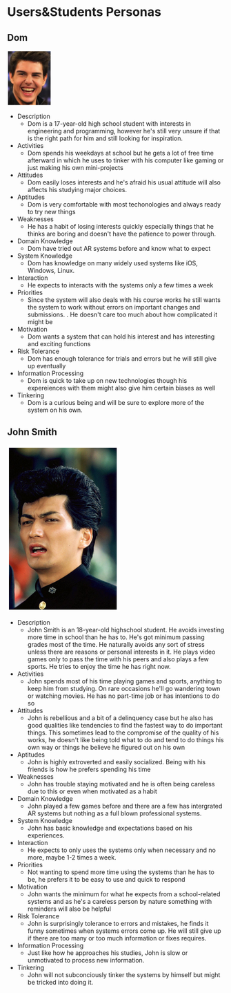 # Users&Students Personas
## Dom
<img src="Images/personas/Dom.png"  width="20%" height="20%">

 * Description
   - Dom is a 17-year-old high school student with interests in engineering and programming, however he's still very unsure if that is the right path for him and still looking for inspiration.
 * Activities
   - Dom spends his weekdays at school but he gets a lot of free time afterward in which he uses to tinker with his computer like gaming or just making his own mini-projects
 * Attitudes
   - Dom easily loses interests and he's afraid his usual attitude will also affects his studying major choices.
 * Aptitudes
   - Dom is very comfortable with most techonologies and always ready to try new things
 * Weaknesses
   - He has a habit of losing interests quickly especially things that he thinks are boring and doesn't have the patience to power through.
 * Domain Knowledge
   - Dom have tried out AR systems before and know what to expect
 * System Knowledge
   - Dom has knowledge on many widely used systems like iOS, Windows, Linux. 
 * Interaction
   - He expects to interacts with the systems only a few times a week
 * Priorities
   - Since the system will also deals with his course works he still wants the system to work without errors on important changes and submissions.  . He doesn't care too much about how complicated it might be
 * Motivation
   - Dom wants a system that can hold his interest and has interesting and exciting functions                                                                                                                          
 * Risk Tolerance
   - Dom has enough tolerance for trials and errors but he will still give up eventually
 * Information Processing
   - Dom is quick to take up on new technologies though his expereiences with them might also give him certain biases as well
 * Tinkering
   - Dom is a curious being and will be sure to explore more of the system on his own.

## John Smith
![John Smith](Images/personas/Matt.png/)
 * Description
   - John Smith is an 18-year-old highschool student. He avoids investing more time in school than he has to. He's got minimum passing grades most of the time. He naturally avoids any sort of stress unless there are reasons or personal interests in it. He plays video games only to pass the time with his peers and also plays a few sports. He tries to enjoy the time he has right now.
 * Activities
   - John spends most of his time playing games and sports, anything to keep him from studying. On rare occasions he'll go wandering town or watching movies. He has no part-time job or has intentions to do so
 * Attitudes
   - John is rebellious and a bit of a delinquency case but he also has good qualities like tendencies to find the fastest way to do important things. This sometimes lead to the compromise of the quality of his works, he doesn't like being told what to do and tend to do things his own way or things he believe he figured out on his own
 * Aptitudes
   - John is highly extroverted and easily socialized. Being with his friends is how he prefers spending his time
 * Weaknesses
   - John has trouble staying motivated and he is often being careless due to this or even when motivated as a habit
 * Domain Knowledge
   - John played a few games before and there are a few has intergrated AR systems but nothing as a full blown professional systems.
 * System Knowledge
   - John has basic knowledge and expectations based on his experiences.
 * Interaction
   - He expects to only uses the systems only when necessary and no more, maybe 1-2 times a week.
 * Priorities
   - Not wanting to spend more time using the systems than he has to be, he prefers it to be easy to use and quick to respond
 * Motivation
   - John wants the minimum for what he expects from a school-related systems and as he's a careless person by nature something with reminders will also be helpful                                                                                                                          
 * Risk Tolerance
   - John is surprisingly tolerance to errors and mistakes, he finds it funny sometimes when systems errors come up. He will still give up if there are too many or too much information or fixes requires.
 * Information Processing
   - Just like how he approaches his studies, John is slow or unmotivated to process new information.
 * Tinkering
   - John will not subconciously tinker the systems by himself but might be tricked into doing it.
